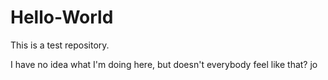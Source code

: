 # Hello-World
This is a test repository.

I have no idea what I'm doing here, but doesn't everybody feel like that?
jo


